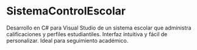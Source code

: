 # SistemaControlEscolar
Desarrollo en C# para Visual Studio de un sistema escolar que administra calificaciones y perfiles estudiantiles. Interfaz intuitiva y fácil de personalizar. Ideal para seguimiento académico.
